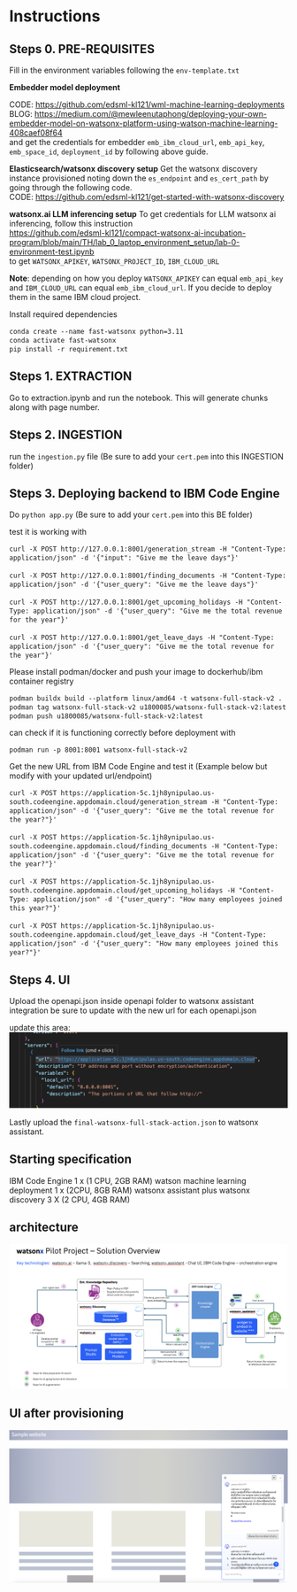 # Instructions
## Steps 0. PRE-REQUISITES

Fill in the environment variables following the `env-template.txt`

**Embedder model deployment**

CODE: https://github.com/edsml-kl121/wml-machine-learning-deployments
<br>
BLOG: https://medium.com/@mewleenutaphong/deploying-your-own-embedder-model-on-watsonx-platform-using-watson-machine-learning-408caef08f64
<br>
and get the credentials for embedder `emb_ibm_cloud_url`, `emb_api_key`, `emb_space_id`, `deployment_id` by following above guide.

**Elasticsearch/watsonx discovery setup**
Get the watsonx discovery instance provisioned noting down the `es_endpoint`
and `es_cert_path` by going through the following code.
<br>
CODE: https://github.com/edsml-kl121/get-started-with-watsonx-discovery
<br>

**watsonx.ai LLM inferencing setup**
To get credentials for LLM watsonx ai inferencing, follow this instruction
<br>https://github.com/edsml-kl121/compact-watsonx-ai-incubation-program/blob/main/TH/lab_0_laptop_environment_setup/lab-0-environment-test.ipynb 
<br>
to get `WATSONX_APIKEY`, `WATSONX_PROJECT_ID`, `IBM_CLOUD_URL`

**Note**: depending on how you deploy `WATSONX_APIKEY` can equal `emb_api_key` and `IBM_CLOUD_URL` can equal `emb_ibm_cloud_url`. If you decide to deploy them in the same IBM cloud project.

Install required dependencies
```
conda create --name fast-watsonx python=3.11
conda activate fast-watsonx
pip install -r requirement.txt
```

## Steps 1. EXTRACTION

Go to extraction.ipynb and run the notebook. This will generate chunks along with page number.

## Steps 2. INGESTION

run the `ingestion.py` file (Be sure to add your `cert.pem` into this INGESTION folder)

## Steps 3. Deploying backend to IBM Code Engine

Do `python app.py` (Be sure to add your `cert.pem` into this BE folder)

test it is working with
```
curl -X POST http://127.0.0.1:8001/generation_stream -H "Content-Type: application/json" -d '{"input": "Give me the leave days"}'

curl -X POST http://127.0.0.1:8001/finding_documents -H "Content-Type: application/json" -d '{"user_query": "Give me the leave days"}'

curl -X POST http://127.0.0.1:8001/get_upcoming_holidays -H "Content-Type: application/json" -d '{"user_query": "Give me the total revenue for the year"}'

curl -X POST http://127.0.0.1:8001/get_leave_days -H "Content-Type: application/json" -d '{"user_query": "Give me the total revenue for the year"}'
```

Please install podman/docker and push your image to dockerhub/ibm container registry

```
podman buildx build --platform linux/amd64 -t watsonx-full-stack-v2 .
podman tag watsonx-full-stack-v2 u1800085/watsonx-full-stack-v2:latest
podman push u1800085/watsonx-full-stack-v2:latest
```

can check if it is functioning correctly before deployment with
```
podman run -p 8001:8001 watsonx-full-stack-v2
```

Get the new URL from IBM Code Engine and test it (Example below but modify with your updated url/endpoint)

```
curl -X POST https://application-5c.1jh8ynipulao.us-south.codeengine.appdomain.cloud/generation_stream -H "Content-Type: application/json" -d '{"user_query": "Give me the total revenue for the year?"}'

curl -X POST https://application-5c.1jh8ynipulao.us-south.codeengine.appdomain.cloud/finding_documents -H "Content-Type: application/json" -d '{"user_query": "Give me the total revenue for the year?"}'

curl -X POST https://application-5c.1jh8ynipulao.us-south.codeengine.appdomain.cloud/get_upcoming_holidays -H "Content-Type: application/json" -d '{"user_query": "How many employees joined this year?"}'

curl -X POST https://application-5c.1jh8ynipulao.us-south.codeengine.appdomain.cloud/get_leave_days -H "Content-Type: application/json" -d '{"user_query": "How many employees joined this year?"}'

```

## Steps 4. UI

Upload the openapi.json inside openapi folder to watsonx assistant integration be sure to update with the new url for each openapi.json

update this area:
![alt text](image.png)

Lastly upload the `final-watsonx-full-stack-action.json` to watsonx assistant.


##  Starting specification

IBM Code Engine 1 x (1 CPU, 2GB RAM)
watson machine learning deployment 1 x (2CPU, 8GB RAM)
watsonx assistant plus
watsonx discovery 3 X (2 CPU, 4GB RAM)

## architecture
![alt text](IMAGES/image.png)

## UI after provisioning
![alt text](IMAGES/image-1.png)